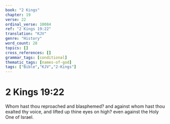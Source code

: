 ```yaml
---
book: "2 Kings"
chapter: 19
verse: 22
ordinal_verse: 10084
ref: "2 Kings 19:22"
translation: "KJV"
genre: "History"
word_count: 28
topics: []
cross_references: []
grammar_tags: [conditional]
thematic_tags: [names-of-god]
tags: ["Bible","KJV","2-Kings"]
---
```


# 2 Kings 19:22

Whom hast thou reproached and blasphemed? and against whom hast thou exalted thy voice, and lifted up thine eyes on high? even against the Holy One of Israel.
